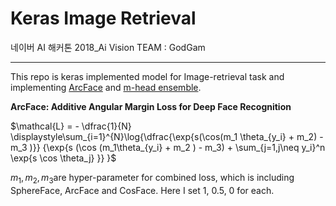 # Keras Image Retrieval

네이버 AI 해커톤 2018_Ai Vision
TEAM : GodGam

---

This repo is keras implemented model for Image-retrieval task and implementing [ArcFace](<https://arxiv.org/abs/1801.07698>) and [m-head ensemble](<https://arxiv.org/pdf/1804.00382.pdf>).

**ArcFace: Additive Angular Margin Loss for Deep Face Recognition**

$\mathcal{L} = - \dfrac{1}{N} \displaystyle\sum_{i=1}^{N}\log{\dfrac{\exp{s(\cos(m_1 \theta_{y_i} + m_2) -m_3 )}}   {\exp{s (\cos (m_1\theta_{y_i} + m_2 ) - m_3) + \sum_{j=1,j\neq y_i}^n \exp{s \cos \theta_j}  }}   }$

$m_1, m_2, m_3​$ are hyper-parameter for combined loss, which is including SphereFace, ArcFace and CosFace. Here I set 1, 0.5, 0 for each.
